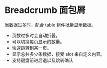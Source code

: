 # Breadcrumb 面包屑
当数据过多时，配合 table 组件批量显示数据。
- 页数过多时会自动折叠。
- 可以切换每页显示的数量。
- 快速跳转到某一页。
- 显示总共多少条数据，接受 slot 来自定义内容。
- 支持键盘前进后退以及跳转确认
